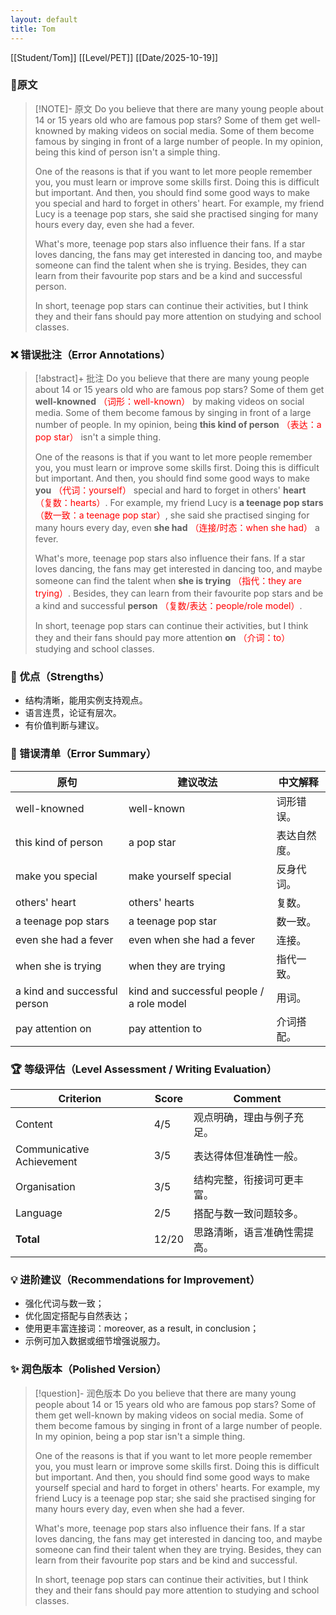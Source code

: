 ```yaml
---
layout: default
title: Tom
---
```


[[Student/Tom]]
[[Level/PET]]
[[Date/2025-10-19]]

### 📝原文

> [!NOTE]- 原文
> Do you believe that there are many young people about 14 or 15 years old who are famous pop stars? Some of them get well-knowned by making videos on social media. Some of them become famous by singing in front of a large number of people. In my opinion, being this kind of person isn't a simple thing.
>
> One of the reasons is that if you want to let more people remember you, you must learn or improve some skills first. Doing this is difficult but important. And then, you should find some good ways to make you special and hard to forget in others' heart. For example, my friend Lucy is a teenage pop stars, she said she practised singing for many hours every day, even she had a fever.
>
> What's more, teenage pop stars also influence their fans. If a star loves dancing, the fans may get interested in dancing too, and maybe someone can find the talent when she is trying. Besides, they can learn from their favourite pop stars and be a kind and successful person.
>
> In short, teenage pop stars can continue their activities, but I think they and their fans should pay more attention on studying and school classes.

### ❌ 错误批注（Error Annotations）

> [!abstract]+ 批注
> Do you believe that there are many young people about 14 or 15 years old who are famous pop stars? Some of them get **well-knowned** <span style="color:red">（词形：well-known）</span> by making videos on social media. Some of them become famous by singing in front of a large number of people. In my opinion, being **this kind of person** <span style="color:red">（表达：a pop star）</span> isn't a simple thing.
>
> One of the reasons is that if you want to let more people remember you, you must learn or improve some skills first. Doing this is difficult but important. And then, you should find some good ways to make **you** <span style="color:red">（代词：yourself）</span> special and hard to forget in others' **heart** <span style="color:red">（复数：hearts）</span>. For example, my friend Lucy is **a teenage pop stars** <span style="color:red">（数一致：a teenage pop star）</span>, she said she practised singing for many hours every day, even **she had** <span style="color:red">（连接/时态：when she had）</span> a fever.
>
> What's more, teenage pop stars also influence their fans. If a star loves dancing, the fans may get interested in dancing too, and maybe someone can find the talent when **she is trying** <span style="color:red">（指代：they are trying）</span>. Besides, they can learn from their favourite pop stars and be a kind and successful **person** <span style="color:red">（复数/表达：people/role model）</span>.
>
> In short, teenage pop stars can continue their activities, but I think they and their fans should pay more attention **on** <span style="color:red">（介词：to）</span> studying and school classes.

### 🌟 优点（Strengths）
- 结构清晰，能用实例支持观点。
- 语言连贯，论证有层次。
- 有价值判断与建议。

### 🧾 错误清单（Error Summary）
| 原句 | 建议改法 | 中文解释 |
|------|-----------|-----------|
| well-knowned | well-known | 词形错误。
| this kind of person | a pop star | 表达自然度。
| make you special | make yourself special | 反身代词。
| others' heart | others' hearts | 复数。
| a teenage pop stars | a teenage pop star | 数一致。
| even she had a fever | even when she had a fever | 连接。
| when she is trying | when they are trying | 指代一致。
| a kind and successful person | kind and successful people / a role model | 用词。
| pay attention on | pay attention to | 介词搭配。

### 🏆 等级评估（Level Assessment / Writing Evaluation）

| Criterion | Score | Comment |
|------------|--------|----------|
| Content | 4/5 | 观点明确，理由与例子充足。
| Communicative Achievement | 3/5 | 表达得体但准确性一般。
| Organisation | 3/5 | 结构完整，衔接词可更丰富。
| Language | 2/5 | 搭配与数一致问题较多。
| **Total** | 12/20 | 思路清晰，语言准确性需提高。

### 💡 进阶建议（Recommendations for Improvement）
- 强化代词与数一致；
- 优化固定搭配与自然表达；
- 使用更丰富连接词：moreover, as a result, in conclusion；
- 示例可加入数据或细节增强说服力。

### ✨ 润色版本（Polished Version）
> [!question]- 润色版本
> Do you believe that there are many young people about 14 or 15 years old who are famous pop stars? Some of them get well-known by making videos on social media. Some of them become famous by singing in front of a large number of people. In my opinion, being a pop star isn't a simple thing.
>
> One of the reasons is that if you want to let more people remember you, you must learn or improve some skills first. Doing this is difficult but important. And then, you should find some good ways to make yourself special and hard to forget in others' hearts. For example, my friend Lucy is a teenage pop star; she said she practised singing for many hours every day, even when she had a fever.
>
> What's more, teenage pop stars also influence their fans. If a star loves dancing, the fans may get interested in dancing too, and maybe someone can find their talent when they are trying. Besides, they can learn from their favourite pop stars and be kind and successful.
>
> In short, teenage pop stars can continue their activities, but I think they and their fans should pay more attention to studying and school classes.


